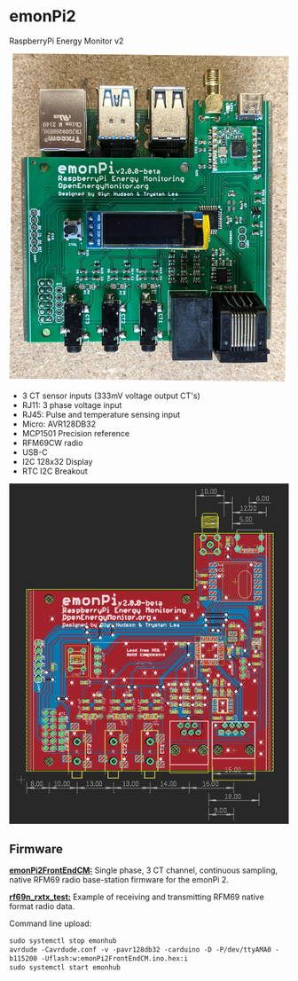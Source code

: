 # emonPi2

RaspberryPi Energy Monitor v2

![board](emonPi2.jpg)

- 3 CT sensor inputs (333mV voltage output CT's)
- RJ11: 3 phase voltage input
- RJ45: Pulse and temperature sensing input
- Micro: AVR128DB32
- MCP1501 Precision reference
- RFM69CW radio
- USB-C
- I2C 128x32 Display
- RTC I2C Breakout

![board](v2.0.0-beta/board.png)

## Firmware

**[emonPi2FrontEndCM:](firmware/emonPi2FrontEndCM)** Single phase, 3 CT channel, continuous sampling, native RFM69 radio base-station firmware for the emonPi 2.

**[rf69n_rxtx_test:](firmware/rf69n_rxtx_test)** Example of receiving and transmitting RFM69 native format radio data.

Command line upload:

    sudo systemctl stop emonhub
    avrdude -Cavrdude.conf -v -pavr128db32 -carduino -D -P/dev/ttyAMA0 -b115200 -Uflash:w:emonPi2FrontEndCM.ino.hex:i 
    sudo systemctl start emonhub

